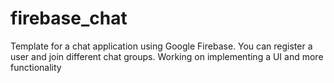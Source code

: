 firebase_chat
=============

Template for a chat application using Google Firebase.
You can register a user and join different chat groups.
Working on implementing a UI and more functionality
